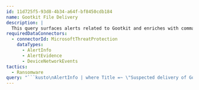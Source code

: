 ```yaml
---
id: 11d725f5-93d8-4b34-a64f-bf8450cdb184
name: Gootkit File Delivery
description: |
  This query surfaces alerts related to Gootkit and enriches with command and control information, which has been observed delivering ransomware.
requiredDataConnectors:
  - connectorId: MicrosoftThreatProtection
    dataTypes:
      - AlertInfo
      - AlertEvidence
      - DeviceNetworkEvents
tactics:
  - Ransomware
query: "```kusto\nAlertInfo | where Title =~ \"Suspected delivery of Gootkit malware\" \n// Below section is to surface active follow-on Command and Control as a result of the above behavior. Comment out the below joins to see \n// only file create events where the malware may be present but has not yet been executed. \n//// \n// Get alert evidence \n| join AlertEvidence on $left.AlertId == $right.AlertId \n// Look for C2 \n| join DeviceNetworkEvents on $left.DeviceId == $right.DeviceId \n| where InitiatingProcessFileName =~ \"wscript.exe\" and InitiatingProcessCommandLine has \".zip\" and InitiatingProcessCommandLine has \".js\" \n| summarize by RemoteUrl, RemoteIP , DeviceId, InitiatingProcessCommandLine, Timestamp, InitiatingProcessFileName, AlertId, Title, AccountName\n```"
---
```


